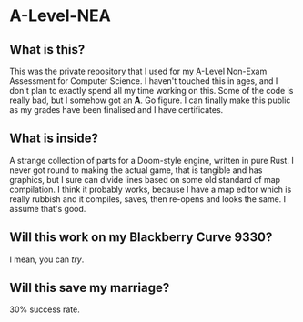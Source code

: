 # A-Level-NEA
## What is this?
This was the private repository that I used for my A-Level Non-Exam Assessment for Computer Science. I haven't touched this in ages, and I don't plan to exactly spend all my time working on this. Some of the code is really bad, but I somehow got an **A**. Go figure. I can finally make this public as my grades have been finalised and I have certificates.
## What is inside?
A strange collection of parts for a Doom-style engine, written in pure Rust. I never got round to making the actual game, that is tangible and has graphics, but I sure can divide lines based on some old standard of map compilation. I think it probably works, because I have a map editor which is really rubbish and it compiles, saves, then re-opens and looks the same. I assume that's good. 
## Will this work on my Blackberry Curve 9330?
I mean, you can *try*.
## Will this save my marriage?
30% success rate.
